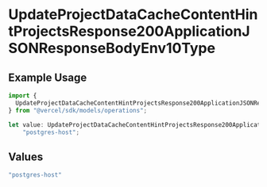 # UpdateProjectDataCacheContentHintProjectsResponse200ApplicationJSONResponseBodyEnv10Type

## Example Usage

```typescript
import {
  UpdateProjectDataCacheContentHintProjectsResponse200ApplicationJSONResponseBodyEnv10Type,
} from "@vercel/sdk/models/operations";

let value: UpdateProjectDataCacheContentHintProjectsResponse200ApplicationJSONResponseBodyEnv10Type =
    "postgres-host";
```

## Values

```typescript
"postgres-host"
```